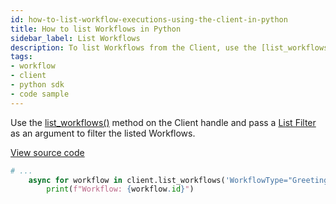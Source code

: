 ```yaml
---
id: how-to-list-workflow-executions-using-the-client-in-python
title: How to list Workflows in Python
sidebar_label: List Workflows
description: To list Workflows from the Client, use the [list_workflows()](https://python.temporal.io/temporalio.client.Client.html#list_workflows) method on the Client handle and pass a [List Filter](/concepts/what-is-a-list-filter) as an argument to filter the listed Workflows.
tags:
- workflow
- client
- python sdk
- code sample
---
```


<!-- DO NOT EDIT THIS FILE DIRECTLY.
THIS FILE IS GENERATED from https://github.com/temporalio/documentation-samples-python/blob/main/your_visibility/starter_dacx.py. -->

Use the [list_workflows()](https://python.temporal.io/temporalio.client.Client.html#list_workflows) method on the Client handle and pass a [List Filter](/concepts/what-is-a-list-filter) as an argument to filter the listed Workflows.

<a class="dacx-source-link" href="https://github.com/temporalio/documentation-samples-python/blob/main/your_visibility/starter_dacx.py">View source code</a>

```python
# ...
    async for workflow in client.list_workflows('WorkflowType="GreetingWorkflow"'):
        print(f"Workflow: {workflow.id}")
```
